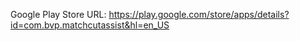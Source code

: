 Google Play Store URL: https://play.google.com/store/apps/details?id=com.bvp.matchcutassist&hl=en_US 
